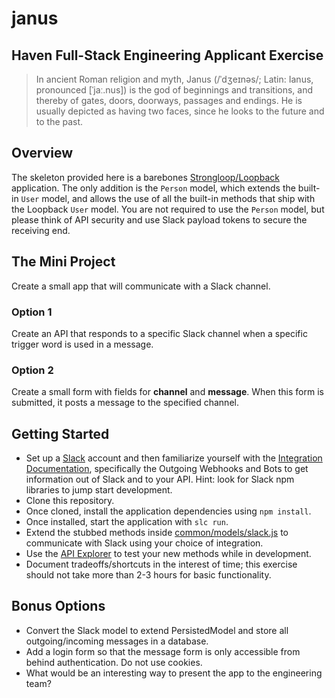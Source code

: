 # janus
## Haven Full-Stack Engineering Applicant Exercise
> In ancient Roman religion and myth, Janus (/ˈdʒeɪnəs/; Latin: Ianus, pronounced [ˈjaː.nus]) is the god of beginnings and transitions, and thereby of gates, doors, doorways, passages and endings. He is usually depicted as having two faces, since he looks to the future and to the past.

## Overview
The skeleton provided here is a barebones [Strongloop/Loopback](https://docs.strongloop.com/display/public/LB/Getting+started+with+LoopBack) application. The only addition is the `Person` model, which extends the built-in `User` model, and allows the use of all the built-in methods that ship with the Loopback `User` model. You are not required to use the `Person` model, but please think of API security and use Slack payload tokens to secure the receiving end.

## The Mini Project
Create a small app that will communicate with a Slack channel.

### Option 1
Create an API that responds to a specific Slack channel when a specific trigger word is used in a message.

### Option 2
Create a small form with fields for **channel** and **message**. When this form is submitted, it posts a message to the specified channel.

## Getting Started
- Set up a [Slack](https://slack.com) account and then familiarize yourself with the [Integration Documentation](https://slack.com/integrations), specifically the Outgoing Webhooks and Bots to get information out of Slack and to your API. Hint: look for Slack npm libraries to jump start development.
- Clone this repository.
- Once cloned, install the application dependencies using `npm install`.
- Once installed, start the application with `slc run`.
- Extend the stubbed methods inside [common/models/slack.js](https://github.com/HavenInc/janus/blob/master/common/models/slack.js) to communicate with Slack using your choice of integration.
- Use the [API Explorer](http://0.0.0.0:3000/explorer) to test your new methods while in development.
- Document tradeoffs/shortcuts in the interest of time; this exercise should not take more than 2-3 hours for basic functionality.

## Bonus Options
- Convert the Slack model to extend PersistedModel and store all outgoing/incoming messages in a database.
- Add a login form so that the message form is only accessible from behind authentication. Do not use cookies.
- What would be an interesting way to present the app to the engineering team?
